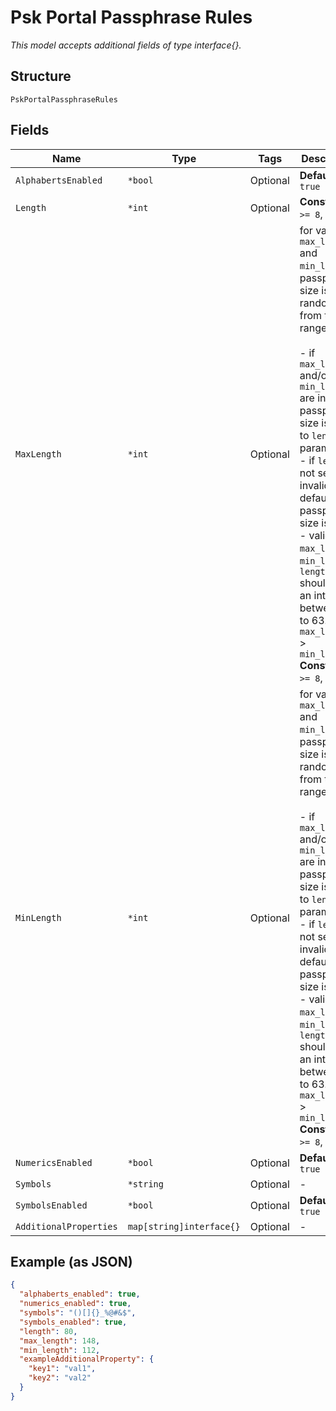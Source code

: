
# Psk Portal Passphrase Rules

*This model accepts additional fields of type interface{}.*

## Structure

`PskPortalPassphraseRules`

## Fields

| Name | Type | Tags | Description |
|  --- | --- | --- | --- |
| `AlphabertsEnabled` | `*bool` | Optional | **Default**: `true` |
| `Length` | `*int` | Optional | **Constraints**: `>= 8`, `<= 63` |
| `MaxLength` | `*int` | Optional | for valid `max_length` and `min_length`, passphrase size is set randomly from that range.<br><br>- if `max_length` and/or `min_length` are invalid, passphrase size is equal to `length` parameter<br>- if `length` is not set or is invalid, default passphrase size is 8.<br>- valid `max_length`, `min_length`, `length` should be an integer between 8 to 63. Also, `max_length` > `min_length`<br>**Constraints**: `>= 8`, `<= 63` |
| `MinLength` | `*int` | Optional | for valid `max_length` and `min_length`, passphrase size is set randomly from that range.<br><br>- if `max_length` and/or `min_length` are invalid, passphrase size is equal to `length` parameter<br>- if `length` is not set or is invalid, default passphrase size is 8.<br>- valid `max_length`, `min_length`, `length` should be an integer between 8 to 63. Also, `max_length` > `min_length`<br>**Constraints**: `>= 8`, `<= 63` |
| `NumericsEnabled` | `*bool` | Optional | **Default**: `true` |
| `Symbols` | `*string` | Optional | - |
| `SymbolsEnabled` | `*bool` | Optional | **Default**: `true` |
| `AdditionalProperties` | `map[string]interface{}` | Optional | - |

## Example (as JSON)

```json
{
  "alphaberts_enabled": true,
  "numerics_enabled": true,
  "symbols": "()[]{}_%@#&$",
  "symbols_enabled": true,
  "length": 80,
  "max_length": 148,
  "min_length": 112,
  "exampleAdditionalProperty": {
    "key1": "val1",
    "key2": "val2"
  }
}
```

